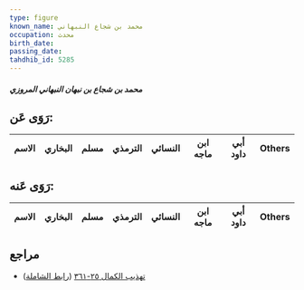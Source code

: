 ```yaml
---
type: figure
known_name: محمد بن شجاع النبهاني
occupation: محدث
birth_date:
passing_date:
tahdhib_id: 5285
---
```

##### محمد بن شجاع بن نبهان النبهاني المروزي

## رَوَى عَن:
| الاسم | البخاري | مسلم | الترمذي | النسائي | ابن ماجه | أبي داود | Others |
| ----- | ------- | ---- | ------- | ------- | -------- | -------- | ------ |
## رَوَى عَنه:
| الاسم | البخاري | مسلم | الترمذي | النسائي | ابن ماجه | أبي داود | Others |
| ----- | ------- | ---- | ------- | ------- | -------- | -------- | ------ |
## مراجع
- [تهذيب الكمال ٢٥-٣٦١](obsidian://open?vault=Tahdhib-al-Kamal&file=Figures/٥٢٨٥-محمد%20بن%20شجاع%20بن%20نبهان%20النبهاني%20المروزي) ([رابط الشاملة](https://shamela.ws/book/3722/13454))